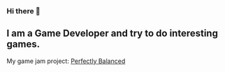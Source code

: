 ### Hi there 👋 
## I am a Game Developer and try to do interesting games.
My game jam project:
  [Perfectly Balanced](https://diofantos232.itch.io/perfectly-balanced)


<!--
**Diofantos232/Diofantos232** is a ✨ _special_ ✨ repository because its `README.md` (this file) appears on your GitHub profile.

Here are some ideas to get you started:

- 🔭 I’m currently working on ...
- 🌱 I’m currently learning ...
- 👯 I’m looking to collaborate on ...
- 🤔 I’m looking for help with ...
- 💬 Ask me about ...
- 📫 How to reach me: ...
- 😄 Pronouns: ...
- ⚡ Fun fact: ...
-->
